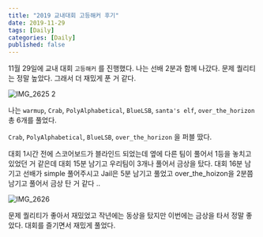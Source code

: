 ```yaml
---
title: "2019 교내대회 고등해커 후기"
date: 2019-11-29
tags: [Daily]
categories: [Daily]
published: false
---
```


11월 29일에 교내 대회 `고등해커` 를 진행했다. 나는 선배 2분과 함께 나갔다. 문제 퀄리티는 정말 높았다. 그래서 더 재밌게 푼 거 같다. 

![IMG_2625 2](https://user-images.githubusercontent.com/32904385/71005109-6aa69f80-2126-11ea-9ec1-2226647c89f1.JPG)

나는 `warmup`, `Crab`, `PolyAlphabetical`, `BlueLSB`, `santa's elf`, `over_the_horizon` 총 6개를 풀었다.

`Crab`, `PolyAlphabetical`, `BlueLSB`, `over_the_horizon` 을 퍼블 땄다.

대회 1시간 전에 스코어보드가 블라인드 되었는데 옆에 다른 팀이 풀어서 1등을 놓치고 있었던 거 같은데 대회 15분 남기고 우리팀이 3개나 풀어서 금상을 탔다. 대회 16분 남기고 선배가 simple 풀어주시고 Jail은 5분 남기고 풀었고 over_the_hoizon을 2분쯤 남기고 풀어서 금상 탄 거 같다 ..

![IMG_2626](https://user-images.githubusercontent.com/32904385/71005110-6aa69f80-2126-11ea-9c53-339b2dc07313.JPG)

문제 퀄리티가 좋아서 재밌었고 작년에는 동상을 탔지만 이번에는 금상을 타서 정말 좋았다. 대회를 즐기면서 재밌게 풀었다.